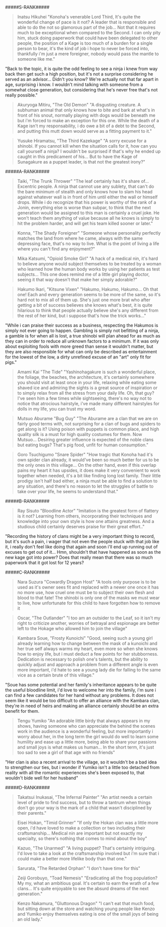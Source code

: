 #####S-RANK#####
>Inatsu Hikuhei
"Konoha's venerable Lord Third, It's quite the wonderful change of pace is it not?  A leader that is responsible and able to do the not so glamorous part of the job... Not that it requires much to be exceptional when compared to the Second.  I can only pity him, stuck doing paperwork that could have been delegated to other people, the position of a Kage is too much of a burden for a single person to bear, it's the kind of job i hope to never be forced into, thankfully i'm just a mere foreigner, nobody would pass the mantle to someone like me."

"Back to the topic, it is quite the odd feeling to see a ninja i knew from way back then get such a high position, but it's not a surprise considering he served as an advisor... Didn't you know? We're actually not that far apart in age, surprising i know. I wouldn't mind talking with someone from a somewhat close generation, but considering that he's never free that's not really possible."

>Akuryoga Mitiru, "The Old Demon"
"A disgusting creature. A subhuman animal that only knows how to bite and bark at what's in front of his snout, normally playing with dogs would be beneath me but i'm forced to make an exception for this one. While the death of a Kage isn't my responsability, i do owe a bit of a debt to the Second, and putting this mutt down would serve as a fitting payment to it."

>Yusuke Hiramatsu, "The Third Kazekage"
"A sorry excuse for a shinobi. If you cannot kill when the situation calls for it, how can you call yourself a ninja? I wouldn't be surprised if that's why he ended up caught in this predicament of his... But to have the Kage of Sunagakure as a puppet leader, is that not the greatest irony?"

#####A-RANK#####
>Taiki, "The Trunk Thrower"
"The leaf certainly has it's share of... Excentric people. A ninja that cannot use any sublety, that can't do the bare minimum of stealth and only knows how to slam his head against whatever wall is in front of him until either the wall or himself drops. While i do recognize that his power is worthy of the rank of a Jonin, everything else is worse than subpar, to think that the next generation would be assigned to this man is certainly a cruel joke. He won't teach them anything of value because all he knows is simply to hit the problem harder, and will get his team killed sooner or later."

>Konna, "The Shady Foreigner"
"Someone whose personality perfectly matches the land from where he came, always with the same depressing face, that's no way to live. What is the point of living a life where you can't find any enjoyment?"

>Mika Katsumi, "Opioid Smoke Girl"
"A hack of a medical nin, it's hard to believe anyone would subject themselves to be treated by a woman who learned how the human body works by using her patients as test subjects... This one does remind me of a little girl playing doctor, seeing it that way doesn't that make her simply adorable?"

>Hakumo Ikari, "Kitsune Vixen"
"Hakumo, Hakumo, Hakumo... Oh that one! Each and every generation seems to be more of the same, so it's hard not to mix all of them up.  She's just one more brat who after getting a bit of success believes she knows what's best, it is quite hilarious to think that people actually believe she's any different from the rest of her kind, but i suppose that's how the trick works..."

"While i can praise their success as a business, respecting the Hakumos is simply not ever going to happen. Gambling is simply not befitting of a ninja, a gamble is for when all is lost, a true shinobi will plan ahead for as much as they can in order to reduce all unknown factors to a minimum.  If it was only about exploiting fools with more greed than sense it wouldn't matter, but they are also responsible for what can only be described as entertainment for the lowest of the low, a dirty unrefined excuse of an "art" only fit for pigs." 

>Amami Kai "The Tide"
"Yashinohagakure is such a wonderful place, the foliage, the beaches, the architecture, it's certainly somewhere you should visit at least once in your life, relaxing while eating some shaved ice and admiring the sights is a great source of inspiration or to simply relax from all the stress from your daily life. Oh, that guy? I've seen him a few times while sightseeing, there's no way not to notice that atrocious hairstyle, i've made many different hairstyles for dolls in my life, you can trust my word. 

>Mutsuo Aburame "Bug Guy"
"The Aburame are a clan that we are on fairly good terms with, not surprising for a clan of bugs and spiders to get along is it? Using poison with puppets is common place, and high quality silk is a must for high quality costumes for them.  Now Mutsuo... Desiring greater influence is expected of the  noble clans but eating bugs? That's pig food, unfit for human consumption."

>Goro Tsuchigumo "Snare Spider"
"How tragic that Konoha had it's own spider clan already, it would've been so much better for us to be the only ones in this village... On the other hand, even if this overlap pains my heart it has upsides, it does make it very convenient to work together when needed, it's a bit like finding long lost family. Their little prodigy isn't half bad either, a ninja must be able to find a solution to any situation, and there's no reason to let the struggles of battle to take over your life,  he seems to understand that."

#####B-RANK#####
>Ray Sisuto "Bloodline Actor"
"Imitation is the greatest form of flattery is it not? Learning from others, incorporating their techniques and knowledge into your own style is how one attains greatness. And a studious child certainly deserves praise for their great effort.."

"Recording the history of clans might be a very important thing to record, but it's such a pain, i wager that not even the people stuck with that job like it, i really don't feel like doing that again and soon i'll end up running out of excuses to get out of it... Hmn, shouldn't that have happened as soon as the new kage got into power? Does that really mean that there was so much paperwork that it got lost for 12 years?

#####C-RANK#####
>Nara Suzura "Cowardly Dragon Host"
"A tools only purpose is to be used as it's owner sees fit and replaced with a newer one once it has no more use, how cruel one must be to subject their own flesh and blood to that fate! The shinobi is only one of the masks we must wear to live, how unfortunate for this child to have forgotten how to remove it

>Oscar, "The Outlander"
"I too am an outsider to the Leaf, so it isn't my right to criticize another, worries of betrayal and espionage are better left to the Hokage who allowed him to join the village"

>Kambara Soue, "Frosty Kunoichi"
"Good, seeing such a young girl already learning how to change between the mask of a kunoichi and her true self always warms my heart, even more so when she knows how to enjoy life, but i must deduct a few points for her stubborness. Dedication is necessary to polish one's talents, but the ability to quickly adjust and approach a problem from a different angle is even more important, i'd hate to see a young lady die for falling to the same vice as a certain brute of this village."

"Soue has some potential and her family's inheritance appears to be quite the useful bloodline limit, i'd love to welcome her into the family, i'm sure i can find a few candidates for her hand without any problems. It does not seem like it would be too difficult to offer an alliance with the Kambara clan, they're in need of heirs and making an alliance certainly should be an extra benefit for them.

>Tengu Yumiko
"An adorable little birdy that always appears in my shows,  having someone who can appreciate the behind the scenes work in the audience is a wonderful feeling, but more importantly i worry about her, in the long term the girl would do well to learn some humility and ease up a little more, being able to share your passions and small joys is what makes us human... In the short term, it's just too sad to see a girl of that age with no friends"

"Her clan is also a recent arrival to the village, so it wouldn't be a bad idea to strengthen our ties, but i wonder if Yumiko isn't a little too detached from reality with all the romantic experiences she's been exposed to, that wouldn't bide well for her husband"

#####D-RANK#####
>Takatsui Inukasai, "The Infernal Painter"
"An artist needs a certain level of pride to find success, but to throw a tantrum when things don't go your way is the mark of a child that wasn't disciplined by their parents."

>Eisei Hokan, "Timid Grinner"
"If only the Hokan clan was a little more open, i'd have loved to make a collection or two including their craftsmanship... Medical nin are important but not exactly my specialty, so there's nothing that comes to mind about the boy"

>Kazuo, "The Unarmed"
"A living puppet?  That's certainly intriguing. I'd love to take a look at the craftsmanship involved but i'm sure that i could make a better more lifelike body than that one."

>Sarurata, "The Retarded Orphan"
"I don't have time for this"

>Zeiji Gorobuyo, "Toad Nemesis"
"Eradicating all the frog population? My my, what an ambitious goal. It's certain to earn the wrath of a few clans... It's quite enjoyable to see the absurd dreams of the next generation."

>Kenzo Nakamura, "Gluttonous Dragon"
"I can't eat that much food, but sitting down at the store and watching young people like Kenzo and Yumiko enjoy themselves eating is one of the small joys of being an old lady."